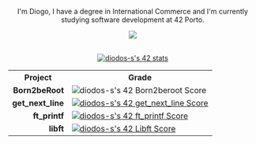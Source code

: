 <p align=center>I'm Diogo, I have a degree in International Commerce and I'm currently studying software development at 42 Porto.</p>

<p align="center">
  <a href="https://skillicons.dev">
    <img src="https://skillicons.dev/icons?i=html,css,bootstrap,js,c,linux,bash" />
  </a>
</p>

<br>

<div align=center>
  <a href="https://profile.intra.42.fr/users/diodos-s"><img src="https://badge42.vercel.app/api/v2/clhiw7sf5015108kyfbt8rvwd/stats?cursusId=21&coalitionId=292" alt="diodos-s's 42 stats" /></a>

<table align=center>
  <tr>
    <th>Project</th>
    <th>Grade</th>
  </tr>
  <tr>
    <td align=right><b>Born2beRoot</b></td>
    <td><img src="https://badge42.vercel.app/api/v2/clhiw7sf5015108kyfbt8rvwd/project/3094235" alt="diodos-s's 42 Born2beroot Score" /></a></td>
  </tr>
  <tr>
    <td align=right><b>get_next_line</b></td>
    <td><a href="https://github.com/diogocorreia71/get_next_line"><img src="https://badge42.vercel.app/api/v2/clhiw7sf5015108kyfbt8rvwd/project/3087967" alt="diodos-s's 42 get_next_line Score" /></td>
  </tr>
  <tr>
    <td align=right><b>ft_printf</b></td>
    <td><a href="https://github.com/diogocorreia71/ft_printf"><img src="https://badge42.vercel.app/api/v2/clhiw7sf5015108kyfbt8rvwd/project/3082301" alt="diodos-s's 42 ft_printf Score" /></td>
  </tr>
  <tr>
    <td align=right><b>libft</b></td>
    <td><a href="https://github.com/diogocorreia71/libft"><img src="https://badge42.vercel.app/api/v2/clhiw7sf5015108kyfbt8rvwd/project/3062373" alt="diodos-s's 42 Libft Score" /></td>
  </tr>
</table>
